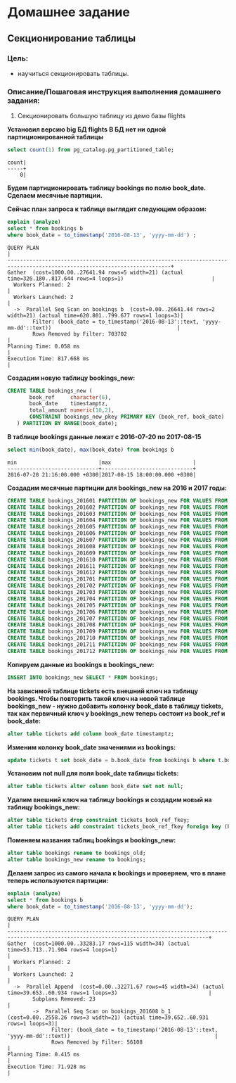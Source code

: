 # Домашнее задание
## Секционирование таблицы

### Цель:
- научиться секционировать таблицы.

### Описание/Пошаговая инструкция выполнения домашнего задания:
1) Секционировать большую таблицу из демо базы flights

**Установил версию big БД flights**
**В БД нет ни одной партиционированной таблицы**
```sql
select count(1) from pg_catalog.pg_partitioned_table;
```
```
count|
-----+
    0|
```
**Будем партиционировать таблицу bookings по полю book_date. Сделаем месячные партиции.**

**Сейчас план запроса к таблице выглядит следующим образом:**
```sql
explain (analyze)
select * from bookings b
where book_date = to_timestamp('2016-08-13', 'yyyy-mm-dd') ;
```
```
QUERY PLAN                                                                                                                |
--------------------------------------------------------------------------------------------------------------------------+
Gather  (cost=1000.00..27641.94 rows=5 width=21) (actual time=326.180..817.644 rows=4 loops=1)                            |
  Workers Planned: 2                                                                                                      |
  Workers Launched: 2                                                                                                     |
  ->  Parallel Seq Scan on bookings b  (cost=0.00..26641.44 rows=2 width=21) (actual time=620.801..799.677 rows=1 loops=3)|
        Filter: (book_date = to_timestamp('2016-08-13'::text, 'yyyy-mm-dd'::text))                                        |
        Rows Removed by Filter: 703702                                                                                    |
Planning Time: 0.058 ms                                                                                                   |
Execution Time: 817.668 ms                                                                                                |
```

**Создадим новую таблицу bookings_new:**
```sql
CREATE TABLE bookings_new (
       book_ref     character(6),
       book_date    timestamptz,
       total_amount numeric(10,2),
       CONSTRAINT bookings_new_pkey PRIMARY KEY (book_ref, book_date)
   ) PARTITION BY RANGE(book_date);
```

**В таблице bookings данные лежат с 2016-07-20 по 2017-08-15**
```sql
select min(book_date), max(book_date) from bookings b
```
```
min                          |max                          |
-----------------------------+-----------------------------+
2016-07-20 21:16:00.000 +0300|2017-08-15 18:00:00.000 +0300|
```
**Создадим месячные партиции для bookings_new на 2016 и 2017 годы:**
```sql
CREATE TABLE bookings_201601 PARTITION OF bookings_new FOR VALUES FROM ('2016-01-01'::timestamptz) TO ('2016-02-01'::timestamptz);
CREATE TABLE bookings_201602 PARTITION OF bookings_new FOR VALUES FROM ('2016-02-01'::timestamptz) TO ('2016-03-01'::timestamptz);
CREATE TABLE bookings_201603 PARTITION OF bookings_new FOR VALUES FROM ('2016-03-01'::timestamptz) TO ('2016-04-01'::timestamptz);
CREATE TABLE bookings_201604 PARTITION OF bookings_new FOR VALUES FROM ('2016-04-01'::timestamptz) TO ('2016-05-01'::timestamptz);
CREATE TABLE bookings_201605 PARTITION OF bookings_new FOR VALUES FROM ('2016-05-01'::timestamptz) TO ('2016-06-01'::timestamptz);
CREATE TABLE bookings_201606 PARTITION OF bookings_new FOR VALUES FROM ('2016-06-01'::timestamptz) TO ('2016-07-01'::timestamptz);
CREATE TABLE bookings_201607 PARTITION OF bookings_new FOR VALUES FROM ('2016-07-01'::timestamptz) TO ('2016-08-01'::timestamptz);
CREATE TABLE bookings_201608 PARTITION OF bookings_new FOR VALUES FROM ('2016-08-01'::timestamptz) TO ('2016-09-01'::timestamptz);
CREATE TABLE bookings_201609 PARTITION OF bookings_new FOR VALUES FROM ('2016-09-01'::timestamptz) TO ('2016-10-01'::timestamptz);
CREATE TABLE bookings_201610 PARTITION OF bookings_new FOR VALUES FROM ('2016-10-01'::timestamptz) TO ('2016-11-01'::timestamptz);
CREATE TABLE bookings_201611 PARTITION OF bookings_new FOR VALUES FROM ('2016-11-01'::timestamptz) TO ('2016-12-01'::timestamptz);
CREATE TABLE bookings_201612 PARTITION OF bookings_new FOR VALUES FROM ('2016-12-01'::timestamptz) TO ('2017-01-01'::timestamptz);
CREATE TABLE bookings_201701 PARTITION OF bookings_new FOR VALUES FROM ('2017-01-01'::timestamptz) TO ('2017-02-01'::timestamptz);
CREATE TABLE bookings_201702 PARTITION OF bookings_new FOR VALUES FROM ('2017-02-01'::timestamptz) TO ('2017-03-01'::timestamptz);
CREATE TABLE bookings_201703 PARTITION OF bookings_new FOR VALUES FROM ('2017-03-01'::timestamptz) TO ('2017-04-01'::timestamptz);
CREATE TABLE bookings_201704 PARTITION OF bookings_new FOR VALUES FROM ('2017-04-01'::timestamptz) TO ('2017-05-01'::timestamptz);
CREATE TABLE bookings_201705 PARTITION OF bookings_new FOR VALUES FROM ('2017-05-01'::timestamptz) TO ('2017-06-01'::timestamptz);
CREATE TABLE bookings_201706 PARTITION OF bookings_new FOR VALUES FROM ('2017-06-01'::timestamptz) TO ('2017-07-01'::timestamptz);
CREATE TABLE bookings_201707 PARTITION OF bookings_new FOR VALUES FROM ('2017-07-01'::timestamptz) TO ('2017-08-01'::timestamptz);
CREATE TABLE bookings_201708 PARTITION OF bookings_new FOR VALUES FROM ('2017-08-01'::timestamptz) TO ('2017-09-01'::timestamptz);
CREATE TABLE bookings_201709 PARTITION OF bookings_new FOR VALUES FROM ('2017-09-01'::timestamptz) TO ('2017-10-01'::timestamptz);
CREATE TABLE bookings_201710 PARTITION OF bookings_new FOR VALUES FROM ('2017-10-01'::timestamptz) TO ('2017-11-01'::timestamptz);
CREATE TABLE bookings_201711 PARTITION OF bookings_new FOR VALUES FROM ('2017-11-01'::timestamptz) TO ('2017-12-01'::timestamptz);
CREATE TABLE bookings_201712 PARTITION OF bookings_new FOR VALUES FROM ('2017-12-01'::timestamptz) TO ('2018-01-01'::timestamptz);
```
**Копируем данные из bookings в bookings_new:**
```sql
INSERT INTO bookings_new SELECT * FROM bookings;
```

**На зависимой таблице tickets есть внешний ключ на таблицу bookings. Чтобы повторить такой ключ на новой таблице bookings_new - нужно добавить колонку book_date в таблицу tickets, так как первичный ключ у bookings_new теперь состоит из book_ref и book_date:**
```sql
alter table tickets add column book_date timestamptz;
```
**Изменим колонку book_date значениями из bookings:**
```sql
update tickets t set book_date = b.book_date from bookings b where t.book_ref = b.book_ref;
```
**Установим not null для поля book_date таблицы tickets:**
```sql
alter table tickets alter column book_date set not null;
```

**Удалим внешний ключ на таблицу bookings и создадим новый на таблицу bookings_new:**
```sql
alter table tickets drop constraint tickets_book_ref_fkey;
alter table tickets add constraint tickets_book_ref_fkey foreign key (book_ref, book_date) references bookings_new (book_ref, book_date);
```
**Поменяем названия таблиц bookings и bookings_new:**
```sql
alter table bookings rename to bookings_old;
alter table bookings_new rename to bookings;
```

**Делаем запрос из самого начала к bookings и проверяем, что в плане теперь используются партиции:**
```sql
explain (analyze)
select * from bookings b
where book_date = to_timestamp('2016-08-13', 'yyyy-mm-dd');
```
```
QUERY PLAN                                                                                                                            |
--------------------------------------------------------------------------------------------------------------------------------------+
Gather  (cost=1000.00..33283.17 rows=115 width=34) (actual time=53.713..71.904 rows=4 loops=1)                                        |
  Workers Planned: 2                                                                                                                  |
  Workers Launched: 2                                                                                                                 |
  ->  Parallel Append  (cost=0.00..32271.67 rows=45 width=34) (actual time=39.653..60.934 rows=1 loops=3)                             |
        Subplans Removed: 23                                                                                                          |
        ->  Parallel Seq Scan on bookings_201608 b_1  (cost=0.00..2558.26 rows=3 width=21) (actual time=39.652..60.931 rows=1 loops=3)|
              Filter: (book_date = to_timestamp('2016-08-13'::text, 'yyyy-mm-dd'::text))                                              |
              Rows Removed by Filter: 56108                                                                                           |
Planning Time: 0.415 ms                                                                                                               |
Execution Time: 71.928 ms                                                                                                             |
```

